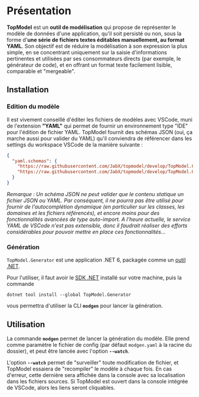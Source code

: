 # Présentation <!-- {docsify-ignore-all} -->

**TopModel** est un **outil de modélisation** qui propose de représenter le modèle de données d'une application, qu'il soit persisté ou non, sous la forme d'**une série de fichiers textes éditables manuellement, au format YAML**. Son objectif est de réduire la modélisation à son expression la plus simple, en se concentrant uniquement sur la saisie d'informations pertinentes et utilisées par ses consommateurs directs (par exemple, le générateur de code), et en offrant un format texte facilement lisible, comparable et "mergeable".

## Installation

### Edition du modèle

Il est vivement conseillé d'éditer les fichiers de modèles avec VSCode, muni de l'extension **"YAML"** qui permet de fournir un environnement type "IDE" pour l'édition de fichier YAML. TopModel fournit des schémas JSON (oui, ça marche aussi pour valider du YAML) qu'il conviendra de référencer dans les settings du workspace VSCode de la manière suivante :

```json
{
  "yaml.schemas": {
    "https://raw.githubusercontent.com/JabX/topmodel/develop/TopModel.Core/schema.json": "*.yml",
    "https://raw.githubusercontent.com/JabX/topmodel/develop/TopModel.Generator/schema.config.json": "*.yaml"
  }
}
```

_Remarque : Un schéma JSON ne peut valider que le contenu statique un fichier JSON ou YAML. Par conséquent, il ne pourra pas être utilisé pour fournir de l'autocomplétion dynamique (en particulier sur les classes, les domaines et les fichiers référencés), et encore moins pour des fonctionnalités avancées de type auto-import. A l'heure actuelle, le service YAML de VSCode n'est pas extensible, donc il faudrait réaliser des efforts considérables pour pouvoir mettre en place ces fonctionnalités..._

### Génération

`TopModel.Generator` est une application .NET 6, packagée comme un [outil .NET](https://docs.microsoft.com/en-us/dotnet/core/tools/global-tools).

Pour l'utiliser, il faut avoir le [SDK .NET](https://dotnet.microsoft.com/download) installé sur votre machine, puis la commande

```
dotnet tool install --global TopModel.Generator
```

vous permettra d'utiliser la CLI **`modgen`** pour lancer la génération.

## Utilisation

La commande **`modgen`** permet de lancer la génération du modèle. Elle prend comme paramètre le fichier de config (par défaut `modgen.yaml` à la racine du dossier), et peut être lancée avec l'option **`--watch`**.

L'option **`--watch`** permet de "surveiller" toute modification de fichier, et TopModel essaiera de "recompiler" le modèle à chaque fois. En cas d'erreur, cette dernière sera affichée dans la console avec sa localisation dans les fichiers sources. Si TopModel est ouvert dans la console intégrée de VSCode, alors les liens seront cliquables.
